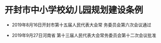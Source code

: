 # 开封市中小学校幼儿园规划建设条例

- 2019年8月16日开封市第十五届人民代表大会常
务委员会第六次会议通过

- 2019年9月27日河南省
第十三届人民代表大会常务委员会第十二次会议批准

<!-- INFO END -->